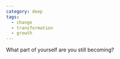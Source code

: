 ```yaml
---
category: deep
tags:
  - change
  - transformation
  - growth
---
```


What part of yourself are you still becoming?
